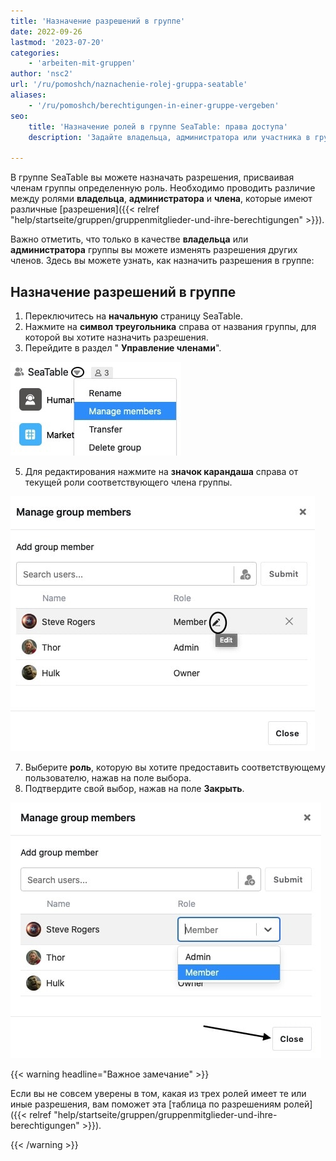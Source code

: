```yaml
---
title: 'Назначение разрешений в группе'
date: 2022-09-26
lastmod: '2023-07-20'
categories:
    - 'arbeiten-mit-gruppen'
author: 'nsc2'
url: '/ru/pomoshch/naznachenie-rolej-gruppa-seatable'
aliases:
    - '/ru/pomoshch/berechtigungen-in-einer-gruppe-vergeben'
seo:
    title: 'Назначение ролей в группе SeaTable: права доступа'
    description: 'Задайте владельца, администратора или участника в группе SeaTable и контролируйте доступ каждого пользователя легко и надежно.'

---
```


В группе SeaTable вы можете назначать разрешения, присваивая членам группы определенную роль. Необходимо проводить различие между ролями **владельца**, **администратора** и **члена**, которые имеют различные [разрешения]({{< relref "help/startseite/gruppen/gruppenmitglieder-und-ihre-berechtigungen" >}}).

Важно отметить, что только в качестве **владельца** или **администратора** группы вы можете изменять разрешения других членов. Здесь вы можете узнать, как назначить разрешения в группе:

## Назначение разрешений в группе

1. Переключитесь на **начальную** страницу SeaTable.
2. Нажмите на **символ треугольника** справа от названия группы, для которой вы хотите назначить разрешения.
3. Перейдите в раздел " **Управление членами**".

![Управление членами](images/manage-members.jpg)

5. Для редактирования нажмите на **значок карандаша** справа от текущей роли соответствующего члена группы.

![Щелкните на значке карандаша рядом с любым членом группы.](images/click-edit-symbol.jpg)

7. Выберите **роль**, которую вы хотите предоставить соответствующему пользователю, нажав на поле выбора.
8. Подтвердите свой выбор, нажав на поле **Закрыть**.

![Выбор и подтверждение роли](images/change-authorization-and-close.jpg)

{{< warning  headline="Важное замечание" >}}

Если вы не совсем уверены в том, какая из трех ролей имеет те или иные разрешения, вам поможет эта [таблица по разрешениям ролей]({{< relref "help/startseite/gruppen/gruppenmitglieder-und-ihre-berechtigungen" >}}).

{{< /warning >}}
